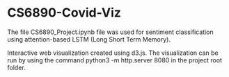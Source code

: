 # CS6890-Covid-Viz
The file CS6890_Project.ipynb file was used for sentiment classification using attention-based LSTM (Long Short Term Memory). 

Interactive web visualization created using d3.js. The visualization can be run by using the command python3 -m http.server 8080 in the project root folder.
